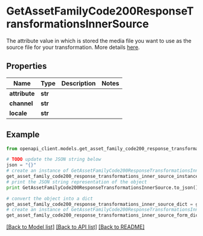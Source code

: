# GetAssetFamilyCode200ResponseTransformationsInnerSource

The attribute value in which is stored the media file you want to use as the source file for your transformation. More details <a href='/concepts/asset-manager.html#source-file'>here</a>.

## Properties
Name | Type | Description | Notes
------------ | ------------- | ------------- | -------------
**attribute** | **str** |  | 
**channel** | **str** |  | 
**locale** | **str** |  | 

## Example

```python
from openapi_client.models.get_asset_family_code200_response_transformations_inner_source import GetAssetFamilyCode200ResponseTransformationsInnerSource

# TODO update the JSON string below
json = "{}"
# create an instance of GetAssetFamilyCode200ResponseTransformationsInnerSource from a JSON string
get_asset_family_code200_response_transformations_inner_source_instance = GetAssetFamilyCode200ResponseTransformationsInnerSource.from_json(json)
# print the JSON string representation of the object
print GetAssetFamilyCode200ResponseTransformationsInnerSource.to_json()

# convert the object into a dict
get_asset_family_code200_response_transformations_inner_source_dict = get_asset_family_code200_response_transformations_inner_source_instance.to_dict()
# create an instance of GetAssetFamilyCode200ResponseTransformationsInnerSource from a dict
get_asset_family_code200_response_transformations_inner_source_form_dict = get_asset_family_code200_response_transformations_inner_source.from_dict(get_asset_family_code200_response_transformations_inner_source_dict)
```
[[Back to Model list]](../README.md#documentation-for-models) [[Back to API list]](../README.md#documentation-for-api-endpoints) [[Back to README]](../README.md)


